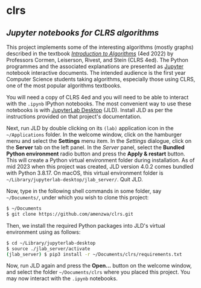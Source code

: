 # clrs

## *Jupyter notebooks for CLRS algorithms*

This project implements some of the interesting algorithms (mostly graphs) described in the textbook [*Introduction to Algorithms*](https://www.amazon.com/Introduction-Algorithms-fourth-Thomas-Cormen/dp/026204630X) (4ed 2022) by Professors Cormen, Leiserson, Rivest, and Stein (CLRS 4ed). The Python programmes and the associated explanations are presented as [Jupyter](https://www.amazon.com/Introduction-Algorithms-fourth-Thomas-Cormen/dp/026204630X) notebook interactive documents. The intended audience is the first year Computer Science students taking algorithms, especially those using CLRS, one of the most popular algorithms textbooks.

You will need a copy of CLRS 4ed and you will need to be able to interact with the `.ipynb` IPython notebooks. The most convenient way to use these notebooks is with [JupyterLab Desktop](https://github.com/jupyterlab/jupyterlab-desktop) (JLD). Install JLD as per the instructions provided on that project's documentation.

Next, run JLD by double clicking on its `(lab)` application icon in the `~/Applications` folder. In the welcome window, click on the hamburger menu and select the **Settings** menu item. In the *Settings* dialogue, click on the **Server** tab on the left panel. In the *Server* panel, select the **Bundled Python environment** radio button and press the **Apply & restart** button. This will create a Python virtual environment folder during installation. As of mid 2023 when this project was created, JLD version 4.0.2 comes bundled with Python 3.8.17. On macOS, this virtual environment folder is `~/Library/jupyterlab-desktop/jlab_server/`. Quit JLD.

Now, type in the following shell commands in some folder, say `~/Documents/`, under which you wish to clone this project:

```bash
$ ~/Documents
$ git clone https://github.com/amenzwa/clrs.git
```

Then, we install the required Python packages into JLD's virtual environment using as follows:

```bash
$ cd ~/Library/jupyterlab-desktop
$ source ./jlab_server/activate
(jlab_server) $ pip3 install -r ~/Documents/clrs/requirements.txt
```

Now, run JLD again and press the **Open...** button on the welcome window, and select the folder `~/Documents/clrs` where you placed this project. You may now interact with the `.ipynb` notebooks.
